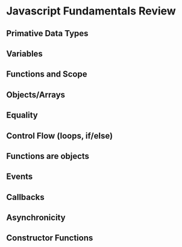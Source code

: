 # Javascript Fundamentals Review

## Primative Data Types
## Variables
## Functions and Scope
## Objects/Arrays
## Equality
## Control Flow (loops, if/else)
## Functions are objects
## Events
## Callbacks
## Asynchronicity
## Constructor Functions

